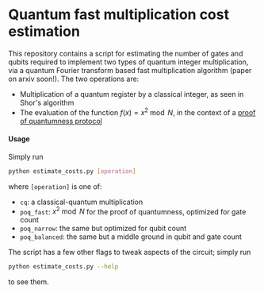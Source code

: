 # Quantum fast multiplication cost estimation

This repository contains a script for estimating the number of gates and qubits required to implement two types of quantum integer multiplication, via a quantum Fourier transform based fast multiplication algorithm (paper on arxiv soon!). The two operations are:

- Multiplication of a quantum register by a classical integer, as seen in Shor's algorithm
- The evaluation of the function $f(x) = x^2 \bmod N$, in the context of a [proof of quantumness protocol](https://gregkm.me/dissertation/Ch5)

#### Usage

Simply run

```bash
python estimate_costs.py [operation]
```

where `[operation]` is one of:

 - `cq`: a classical-quantum multiplication
 - `poq_fast`: $x^2 \bmod N$ for the proof of quantumness, optimized for gate count
 - `poq_narrow`: the same but optimized for qubit count
 - `poq_balanced`: the same but a middle ground in qubit and gate count
 
 The script has a few other flags to tweak aspects of the circuit; simply run
 
 ```bash
 python estimate_costs.py --help
 ```
 
 to see them.